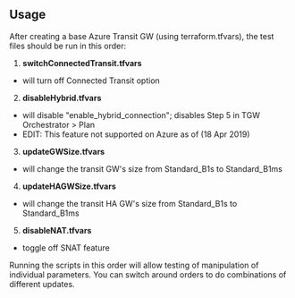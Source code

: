 Usage
-----------
After creating a base Azure Transit GW (using terraform.tfvars), the test files should be run in this order:

1. **switchConnectedTransit.tfvars**
  * will turn off Connected Transit option
2. **disableHybrid.tfvars**
  * will disable "enable_hybrid_connection"; disables Step 5 in TGW Orchestrator > Plan
  * EDIT: This feature not supported on Azure as of (18 Apr 2019)
3. **updateGWSize.tfvars**
  * will change the transit GW's size from Standard_B1s to Standard_B1ms
4. **updateHAGWSize.tfvars**
  * will change the transit HA GW's size from Standard_B1s to Standard_B1ms
5. **disableNAT.tfvars**
  * toggle off SNAT feature

Running the scripts in this order will allow testing of manipulation of individual parameters.
You can switch around orders to do combinations of different updates.
